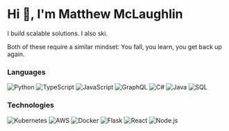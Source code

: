 # Hi :wave:, I'm Matthew McLaughlin

I build scalable solutions.  I also ski.

Both of these require a similar mindset:
You fall, you learn, you get back up again.

### Languages

![Python](https://img.shields.io/badge/-Python-000?&logo=Python)
![TypeScript](https://img.shields.io/badge/-TypeScript-000?&logo=TypeScript)
![JavaScript](https://img.shields.io/badge/-JavaScript-000?&logo=JavaScript)
![GraphQL](https://img.shields.io/badge/GraphQl-000?logo=graphql)
![C#](https://img.shields.io/badge/c%23-000?logo=csharp)
![Java](https://img.shields.io/badge/Java-000?logo=openjdk)
![SQL](https://img.shields.io/badge/-SQL-000?&logo=postgresql)


### Technologies

![Kubernetes](https://img.shields.io/badge/-Kubernetes-000?&logo=Kubernetes)
![AWS](https://img.shields.io/badge/AWS-000?logo=amazonwebservices)
![Docker](https://img.shields.io/badge/-Docker-000?&logo=Docker)
![Flask](https://img.shields.io/badge/-Flask-000?&logo=Flask)
![React](https://img.shields.io/badge/-React-000?&logo=React)
![Node.js](https://img.shields.io/badge/-Node.js-000?&logo=node.js)

<!--
**matt-m-mclaughlin/matt-m-mclaughlin** is a ✨ _special_ ✨ repository because its `README.md` (this file) appears on your GitHub profile.

Here are some ideas to get you started:

- 🔭 I’m currently working on ...
- 🌱 I’m currently learning ...
- 👯 I’m looking to collaborate on ...
- 🤔 I’m looking for help with ...
- 💬 Ask me about ...
- 📫 How to reach me: ...
- 😄 Pronouns: ...
- ⚡ Fun fact: ...
-->

